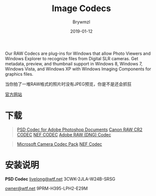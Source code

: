 ﻿---
layout:     post
title:      Image Codecs
date:       2019-01-12
author:     Brywmzl
catalog: true
tags: [缩略图]
categories: [系统工具]
---
Our RAW Codecs are plug-ins for Windows that allow Photo Viewers and Windows Explorer to recognize files from Digital SLR cameras. Get metadata, preview, and thumbnail support in Windows 8, Windows 7, Windows Vista, and Windows XP with Windows Imaging Components for graphics files.

<!--more-->

当你拍了一堆RAW格式的照片时没有JPEG预览，你是不是还会抓狂

[官方网站](http://www.ardfry.com/)

# 下载
> [PSD Codec for Adobe Photoshop Documents](http://www.ardfry.com/psd-codec/)
> [Canon RAW CR2 CODEC](http://www.ardfry.com/psd-codec/)
> [NEF CODEC](http://www.ardfry.com/psd-codec/)
> [Adobe RAW (DNG) Codec](http://www.ardfry.com/psd-codec/)

> [Microsoft Camera Codec Pack](https://www.microsoft.com/en-us/download/details.aspx?id=26829)
> [NEF Codec](http://nikonimglib.com/nefcodec/index.html)

# 安装说明

**PSD Codec**
livelong@wtf.net
3CWK-2JLA-W24B-SRSG

owner@wtf.net
9PRM-H395-LPH2-E29M